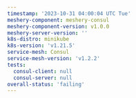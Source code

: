 ```yaml
---
timestamp: '2023-10-31 04:00:04 UTC Tue'
meshery-component: meshery-consul
meshery-component-version: v1.0.0
meshery-server-version: ''
k8s-distro: minikube
k8s-version: 'v1.21.5'
service-mesh: Consul
service-mesh-version: 'v1.2.2'
tests:
  consul-client: null
  consul-server: null
overall-status: 'failing'
---
```

